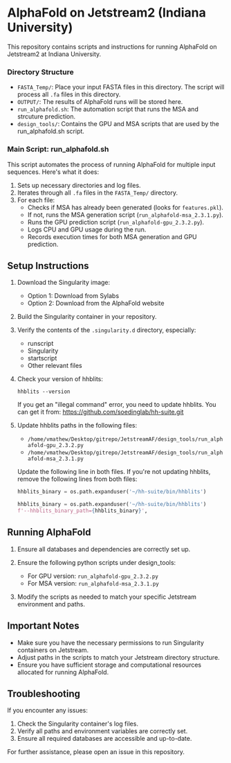 # AlphaFold on Jetstream2 (Indiana University)

This repository contains scripts and instructions for running AlphaFold on Jetstream2 at Indiana University.

### Directory Structure

- `FASTA_Temp/`: Place your input FASTA files in this directory. The script will process all `.fa` files in this directory.
- `OUTPUT/`: The results of AlphaFold runs will be stored here.
- `run_alphafold.sh`: The automation script that runs the MSA and strcuture prediction.
- `design_tools/`: Contains the GPU and MSA scripts that are used by the run_alphafold.sh script.

### Main Script: run_alphafold.sh

This script automates the process of running AlphaFold for multiple input sequences. Here's what it does:

1. Sets up necessary directories and log files.
2. Iterates through all `.fa` files in the `FASTA_Temp/` directory.
3. For each file:
   - Checks if MSA has already been generated (looks for `features.pkl`).
   - If not, runs the MSA generation script (`run_alphafold-msa_2.3.1.py`).
   - Runs the GPU prediction script (`run_alphafold-gpu_2.3.2.py`).
   - Logs CPU and GPU usage during the run.
   - Records execution times for both MSA generation and GPU prediction.

## Setup Instructions

1. Download the Singularity image:
   - Option 1: Download from Sylabs
   - Option 2: Download from the AlphaFold website

2. Build the Singularity container in your repository.

3. Verify the contents of the `.singularity.d` directory, especially:
   - runscript
   - Singularity
   - startscript
   - Other relevant files

4. Check your version of hhblits:
   ```
   hhblits --version
   ```
   If you get an "illegal command" error, you need to update hhblits. You can get it from:
   https://github.com/soedinglab/hh-suite.git

5. Update hhblits paths in the following files:
   - `/home/vmathew/Desktop/gitrepo/JetstreamAF/design_tools/run_alphafold-gpu_2.3.2.py`
   - `/home/vmathew/Desktop/gitrepo/JetstreamAF/design_tools/run_alphafold-msa_2.3.1.py`

   Update the following line in both files. If you're not updating hhblits, remove the following lines from both files:
   ```python
   hhblits_binary = os.path.expanduser('~/hh-suite/bin/hhblits')
   ```
   
   ```python
   hhblits_binary = os.path.expanduser('~/hh-suite/bin/hhblits')
   f'--hhblits_binary_path={hhblits_binary}',
   ```

## Running AlphaFold

1. Ensure all databases and dependencies are correctly set up.

2. Ensure the following python scripts under design_tools:
   - For GPU version: `run_alphafold-gpu_2.3.2.py`
   - For MSA version: `run_alphafold-msa_2.3.1.py`

3. Modify the scripts as needed to match your specific Jetstream environment and paths.

## Important Notes

- Make sure you have the necessary permissions to run Singularity containers on Jetstream.
- Adjust paths in the scripts to match your Jetstream directory structure.
- Ensure you have sufficient storage and computational resources allocated for running AlphaFold.

## Troubleshooting

If you encounter any issues:
1. Check the Singularity container's log files.
2. Verify all paths and environment variables are correctly set.
3. Ensure all required databases are accessible and up-to-date.

For further assistance, please open an issue in this repository.
